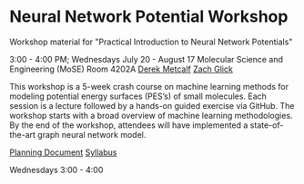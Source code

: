 # Neural Network Potential Workshop
Workshop material for "Practical Introduction to Neural Network Potentials"

3:00 - 4:00 PM; Wednesdays July 20 - August 17 
Molecular Science and Engineering (MoSE) Room 4202A
[Derek Metcalf](dmetcalf8@gatech.edu)
[Zach Glick](zlg@gatech.edu)

This workshop is a 5-week crash course on machine learning methods for modeling potential energy surfaces (PES’s) of small molecules. Each session is a lecture followed by a hands-on guided exercise via GitHub. The workshop starts with a broad overview of machine learning methodologies. By the end of the workshop, attendees will have implemented a state-of-the-art graph neural network model.


[Planning Document](https://docs.google.com/document/d/1g_jCtJIjDGk9Xt4DlSNOmnnLspdjKYA4RkNq4t2H4H0)
[Syllabus](https://docs.google.com/document/d/1zAmBYdfsSSUiAL2vYRpEVnwrf4jPIdLhT05XoTv5La4)

Wednesdays 3:00 - 4:00

